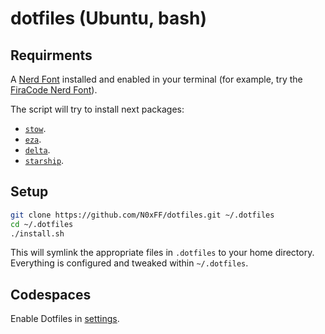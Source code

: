 # dotfiles (Ubuntu, bash)

## Requirments

A [Nerd Font](https://www.nerdfonts.com/) installed and enabled in your terminal
(for example, try the [FiraCode Nerd Font](https://www.nerdfonts.com/font-downloads)).

The script will try to install next packages:

- [`stow`](https://github.com/aspiers/stow).
- [`eza`](https://github.com/eza-community/eza).
- [`delta`](https://github.com/dandavison/delta).
- [`starship`](https://starship.rs).

## Setup

```sh
git clone https://github.com/N0xFF/dotfiles.git ~/.dotfiles
cd ~/.dotfiles
./install.sh
```

This will symlink the appropriate files in `.dotfiles` to your home directory.
Everything is configured and tweaked within `~/.dotfiles`.

## Codespaces

Enable Dotfiles in [settings](https://github.com/settings/codespaces).
